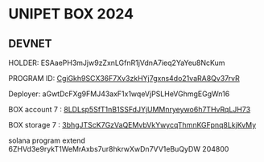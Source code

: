 # UNIPET BOX 2024

## DEVNET

HOLDER: ESAaePH3mJjw9zZxnLGfnR1jVdnA7ieq2YaYeu8NcKum

PROGRAM ID: [CgiGkh9SCX36F7Xv3zkHYj7gxns4do21vaRA8Qv37rvR](https://explorer.solana.com/address/CgiGkh9SCX36F7Xv3zkHYj7gxns4do21vaRA8Qv37rvR?cluster=devnet)

Deployer: aGwtDcFXg9FMJ43axF1x1wqeVjPSLHeVGhmgEGgWn16

BOX account 7 : [8LDLsp5SfT1nB1SSFdJYjUMMnryeywo6h7THvRqLJH73](https://explorer.solana.com/address/8LDLsp5SfT1nB1SSFdJYjUMMnryeywo6h7THvRqLJH73?cluster=devnet)

BOX storage 7 : [3bhgJTScK7GzVaQEMvbVkYwycqThmnKGFpnq8LkjKvMy](https://explorer.solana.com/address/3bhgJTScK7GzVaQEMvbVkYwycqThmnKGFpnq8LkjKvMy?cluster=devnet)

solana program extend 6ZHVd3e9rykT1WeMrAxbs7ur8hkrwXwDn7VV1eBuQyDW 204800

